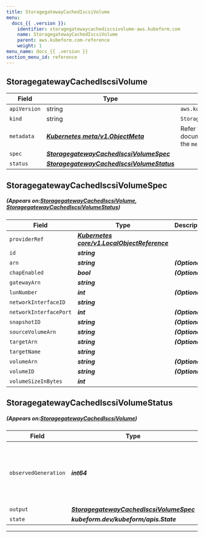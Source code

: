 ```yaml
---
title: StoragegatewayCachedIscsiVolume
menu:
  docs_{{ .version }}:
    identifier: storagegatewaycachediscsivolume-aws.kubeform.com
    name: StoragegatewayCachedIscsiVolume
    parent: aws.kubeform.com-reference
    weight: 1
menu_name: docs_{{ .version }}
section_menu_id: reference
---
```


## StoragegatewayCachedIscsiVolume
| Field | Type | Description |
| ------ | ----- | ----------- |
| `apiVersion` | string | `aws.kubeform.com/v1alpha1` |
|    `kind` | string | `StoragegatewayCachedIscsiVolume` |
| `metadata` | ***[Kubernetes meta/v1.ObjectMeta](https://kubernetes.io/docs/reference/generated/kubernetes-api/v1.13/#objectmeta-v1-meta)***|Refer to the Kubernetes API documentation for the fields of the `metadata` field.|
| `spec` | ***[StoragegatewayCachedIscsiVolumeSpec](#StoragegatewayCachedIscsiVolumeSpec)***||
| `status` | ***[StoragegatewayCachedIscsiVolumeStatus](#StoragegatewayCachedIscsiVolumeStatus)***||
## StoragegatewayCachedIscsiVolumeSpec
##### (Appears on:[StoragegatewayCachedIscsiVolume](#StoragegatewayCachedIscsiVolume), [StoragegatewayCachedIscsiVolumeStatus](#StoragegatewayCachedIscsiVolumeStatus))
| Field | Type | Description |
| ------ | ----- | ----------- |
| `providerRef` | ***[Kubernetes core/v1.LocalObjectReference](https://kubernetes.io/docs/reference/generated/kubernetes-api/v1.13/#localobjectreference-v1-core)***||
| `id` | ***string***||
| `arn` | ***string***| ***(Optional)*** |
| `chapEnabled` | ***bool***| ***(Optional)*** |
| `gatewayArn` | ***string***||
| `lunNumber` | ***int***| ***(Optional)*** |
| `networkInterfaceID` | ***string***||
| `networkInterfacePort` | ***int***| ***(Optional)*** |
| `snapshotID` | ***string***| ***(Optional)*** |
| `sourceVolumeArn` | ***string***| ***(Optional)*** |
| `targetArn` | ***string***| ***(Optional)*** |
| `targetName` | ***string***||
| `volumeArn` | ***string***| ***(Optional)*** |
| `volumeID` | ***string***| ***(Optional)*** |
| `volumeSizeInBytes` | ***int***||
## StoragegatewayCachedIscsiVolumeStatus
##### (Appears on:[StoragegatewayCachedIscsiVolume](#StoragegatewayCachedIscsiVolume))
| Field | Type | Description |
| ------ | ----- | ----------- |
| `observedGeneration` | ***int64***| ***(Optional)*** Resource generation, which is updated on mutation by the API Server.|
| `output` | ***[StoragegatewayCachedIscsiVolumeSpec](#StoragegatewayCachedIscsiVolumeSpec)***| ***(Optional)*** |
| `state` | ***kubeform.dev/kubeform/apis.State***| ***(Optional)*** |
---
